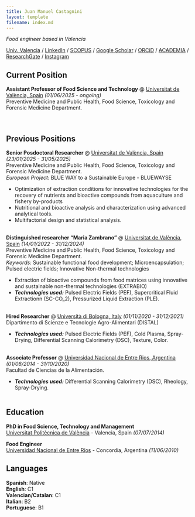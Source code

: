 ```yaml
---
title: Juan Manuel Castagnini
layout: template
filename: index.md
--- 
```

_Food engineer based in Valencia_ <br>

[Univ. Valencia](https://www.uv.es/uvweb/universidad/es/ficha-persona-1285950309813.html?p2=castagni&idA=) / [LinkedIn](https://www.linkedin.com/in/juanmanuelcastagnini/) / [SCOPUS](https://www.scopus.com/authid/detail.uri?authorId=56401130100) / [Google Scholar](https://scholar.google.com/citations?hl=es&user=64MjyNgAAAAJ) / [ORCiD](https://orcid.org/0000-0002-3659-3640) / [ACADEMIA](https://www.researchgate.net/profile/Juan-Castagnini) / [ResearchGate](https://www.researchgate.net/profile/Juan-Castagnini) / [Instagram](https://www.instagram.com/juan.castagnini_food_science)

## Current Position

**Assistant Professor of Food Science and Technology** @ [Universitat de València, Spain](https://www.uv.es/) _(01/06/2025 - ongoing)_ <br>
Preventive Medicine and Public Health, Food Science, Toxicology and Forensic Medicine Department. <br>
<br><br>

## Previous Positions

**Senior Posdoctoral Researcher** @ [Universitat de València, Spain](https://www.uv.es/) _(23/01/2025 - 31/05/2025)_ <br>
Preventive Medicine and Public Health, Food Science, Toxicology and Forensic Medicine Department. <br>
*European Project:* BLUE WAY to a Sustainable Europe - BLUEWAYSE
  - Optimization of extraction conditions for innovative technologies for the recovery of nutrients and bioactive compounds from aquaculture and fishery by-products
  - Nutritional and bioactive analysis and characterization using advanced analytical tools.
  - Multifactorial design and statistical analysis.
<br><br>

**Distinguished researcher “Maria Zambrano”** @ [Universitat de València, Spain](https://www.uv.es/) _(14/01/2022 - 31/12/2024)_ <br>
Preventive Medicine and Public Health, Food Science, Toxicology and Forensic Medicine Department. <br>
*Keywords:* Sustainable functional food development; Microencapsulation; Pulsed electric fields; Innovative Non-thermal technologies
  - Extraction of bioactive compounds from food matrices using innovative and sustainable non-thermal technologies (EXTRABIO)
  - **_Technologies used:_** Pulsed Electric Fields (PEF), Supercritical Fluid Extractionn (SC-CO_2), Pressurized Liquid Extraction (PLE).
<br><br>

**Hired Researcher** @ [Università di Bologna, Italy](https://www.unibo.it/en/homepage) _(01/11/2020 - 31/12/2021)_ <br>
Dipartimento di Scienze e Tecnologie Agro-Alimentari (DISTAL) <br>
  - **_Technologies used:_** Pulsed Electric Fields (PEF), Cold Plasma, Spray-Drying, Differential Scanning Calorimetry (DSC), Texture, Color.
<br><br>

**Associate Professor** @ [Universidad Nacional de Entre Rios, Argentina](https://uner.edu.ar/) _(01/08/2014 - 31/10/2020)_ <br>
Facultad de Ciencias de la Alimentación. <br>
  - **_Technologies used:_** Differential Scanning Calorimetry (DSC), Rheology, Spray-Drying.
    <br><br>

## Education

**PhD in Food Science, Technology and Management** <br>
[Universitat Politècnica de València](https://www.upv.es/) - Valencia, Spain _(07/07/2014)_ <br>

**Food Engineer** <br>
[Universidad Nacional de Entre Ríos](https://uner.edu.ar/) - Concordia, Argentina _(11/06/2010)_

## Languages
**Spanish**: Native <br>
**English**: C1 <br>
**Valencian/Catalan**: C1 <br>
**Italian**: B2 <br>
**Portuguese**: B1 <br>
<br><br>
